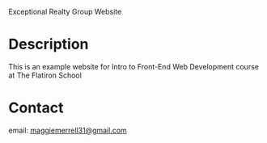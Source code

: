 Exceptional Realty Group Website


# Description

This is an example website for Intro to Front-End Web Development course at The Flatiron School

# Contact

email: maggiemerrell31@gmail.com